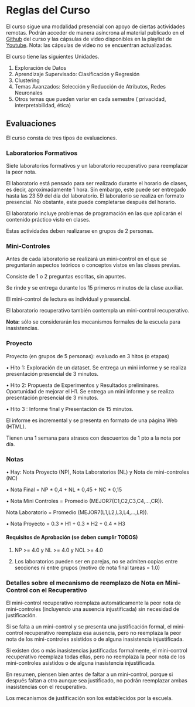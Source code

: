 # Reglas del Curso


El curso sigue una modalidad presencial con apoyo de ciertas actividades remotas. Podrán acceder de manera asíncrona al material publicado en el [Github](https://github.com/dccuchile/CC5206/) del curso y las cápsulas de video  disponibles en la playlist de [Youtube](https://www.youtube.com/playlist?list=PLKUV14d0mKnUXXfmhqqZdcsNGAuV2GZda).  Nota: las cápsulas de video no se encuentran actualizadas.


El curso tiene las siguientes Unidades.

1. Exploración de Datos
2. Aprendizaje Supervisado: Clasificación y Regresión 
3. Clustering
4. Temas Avanzados: Selección y Reducción de Atributos, Redes Neuronales
5. Otros temas que pueden variar en cada semestre ( privacidad, interpretabilidad,  ética)


## Evaluaciones

El curso consta de tres tipos de evaluaciones.


### Laboratorios Formativos


Siete laboratorios formativos y un laboratorio recuperativo para reemplazar la peor nota.

El laboratorio está pensado para ser realizado durante el horario de clases, es decir, aproximadamente 1 hora. Sin embargo, este puede ser entregado hasta las 23:59 del día del laboratorio. El laboratorio se realiza en formato presencial. No obstante, este puede completarse después del horario. 

El laboratorio incluye problemas de programación en las que aplicarán el contenido práctico visto en clases.

Estas actividades deben realizarse en grupos de 2 personas. 

### Mini-Controles

Antes de cada laboratorio se realizará un mini-control en el que se preguntarán aspectos teóricos o conceptos vistos en las clases previas. 

Consiste de 1 o 2 preguntas escritas, sin apuntes. 

Se rinde y se entrega durante los 15 primeros minutos de la clase auxiliar. 

El mini-control de lectura es individual y presencial.  

El laboratorio recuperativo también contempla un mini-control recuperativo.

**Nota:** sólo se considerarán los mecanismos formales de la escuela para inasistencias. 

### Proyecto

Proyecto (en grupos de 5 personas): evaluado en 3 hitos (o etapas)

• Hito 1: Exploración de un dataset. Se entrega un mini informe y se realiza presentación presencial de 3 minutos.

• Hito 2: Propuesta de Experimentos y Resultados preliminares. Oportunidad de mejorar el H1. Se entrega un mini informe y se realiza presentación presencial de 3 minutos. 

• Hito 3 : Informe final y Presentación de 15 minutos.

El informe es incremental y se presenta en formato de una página Web (HTML).

Tienen una 1 semana para atrasos con descuentos de 1 pto a la nota por día.


### Notas

• Hay: Nota Proyecto (NP), Nota Laboratorios (NL) y Nota de mini-controles (NC)

• Nota Final = NP * 0,4 + NL * 0,45 + NC * 0,15

• Nota Mini Controles = Promedio (MEJOR7(C1,C2,C3,C4,...,CR)). 

 Nota Laboratorio = Promedio (MEJOR7(L1,L2,L3,L4,...,LR)). 

• Nota Proyecto =  0.3 * H1 + 0.3 * H2 + 0.4 * H3   


#### Requisitos de Aprobación  (se deben cumplir TODOS)

1) NP >= 4.0 y NL >= 4.0 y NCL >= 4.0

2) Los laboratorios pueden ser en parejas, no se admiten copias entre secciones ni entre grupos (motivo de nota final tareas = 1.0)

### Detalles sobre el mecanismo de reemplazo de Nota en Mini-Control con el Recuperativo

 El mini-control recuperativo reemplaza automáticamente la peor nota de mini-controles  (incluyendo una ausencia injustificada) sin necesidad de justificación.

 Si se falta a un mini-control y se presenta una justificación formal,  el mini-control recuperativo reemplaza esa ausencia, pero no reemplaza la  peor nota de los mini-controles asistidos o de alguna inasistencia  injustificada.

 Si existen dos o más inasistencias justificadas formalmente, el  mini-control recuperativo reemplaza todas ellas, pero no reemplaza la peor  nota de los mini-controles asistidos o de alguna inasistencia injustificada.
 
 En resumen, piensen bien antes de faltar a un mini-control, porque si después faltan a otro aunque sea justificado, no podrán reemplazar ambas inasistencias con el recuperativo.

Los mecanismos de justificación son los establecidos por la escuela.
